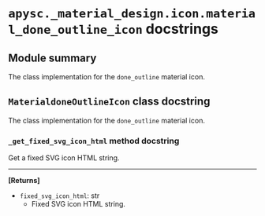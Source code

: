 # `apysc._material_design.icon.material_done_outline_icon` docstrings

## Module summary

The class implementation for the `done_outline` material icon.

## `MaterialdoneOutlineIcon` class docstring

The class implementation for the `done_outline` material icon.

### `_get_fixed_svg_icon_html` method docstring

Get a fixed SVG icon HTML string.<hr>

**[Returns]**

- `fixed_svg_icon_html`: str
  - Fixed SVG icon HTML string.